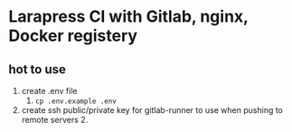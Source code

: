 # Larapress CI with Gitlab, nginx, Docker registery

## hot to use
1. create .env file
    1. ``cp .env.example .env``
1. create ssh public/private key for gitlab-runner to use when pushing to remote servers
    2. 
